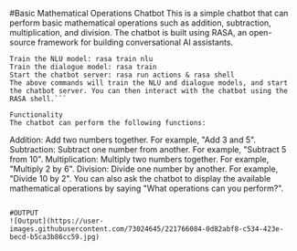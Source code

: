 

#Basic Mathematical Operations Chatbot
This is a simple chatbot that can perform basic mathematical operations such as addition, subtraction, multiplication, and division. The chatbot is built using RASA, an open-source framework for building conversational AI assistants.


```Usage
Train the NLU model: rasa train nlu
Train the dialogue model: rasa train
Start the chatbot server: rasa run actions & rasa shell
The above commands will train the NLU and dialogue models, and start the chatbot server. You can then interact with the chatbot using the RASA shell.```

Functionality
The chatbot can perform the following functions:
```
Addition: Add two numbers together. For example, "Add 3 and 5".
Subtraction: Subtract one number from another. For example, "Subtract 5 from 10".
Multiplication: Multiply two numbers together. For example, "Multiply 2 by 6".
Division: Divide one number by another. For example, "Divide 10 by 2".
You can also ask the chatbot to display the available mathematical operations by saying "What operations can you perform?".
```

#OUTPUT
![Output](https://user-images.githubusercontent.com/73024645/221766084-0d82abf8-c534-423e-becd-b5ca3b86cc59.jpg)

